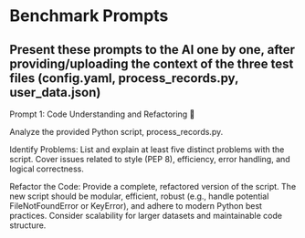 # Benchmark Prompts

## Present these prompts to the AI one by one, after providing/uploading the context of the three test files (config.yaml, process_records.py, user_data.json)

Prompt 1: Code Understanding and Refactoring 🧐

Analyze the provided Python script, process_records.py.

Identify Problems: List and explain at least five distinct problems with the script. Cover issues related to style (PEP 8), efficiency, error handling, and logical correctness.

Refactor the Code: Provide a complete, refactored version of the script. The new script should be modular, efficient, robust (e.g., handle potential FileNotFoundError or KeyError), and adhere to modern Python best practices. Consider scalability for larger datasets and maintainable code structure.
